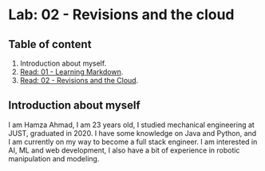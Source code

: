 # Lab: 02 - Revisions and the cloud
## Table of content
1. Introduction about myself.
2. [Read: 01 - Learning Markdown](https://hamzaahmad97.github.io/reading-notes/Read01).
3. [Read: 02 - Revisions and the Cloud](https://hamzaahmad97.github.io/reading-notes/Read02).
## Introduction about myself
I am Hamza Ahmad, I am 23 years old, I studied mechanical engineering at JUST, graduated in 2020. I have some knowledge on Java and Python, and I am currently on my way to become a full stack engineer. I am interested in AI, ML and web development, I also have a bit of experience in robotic manipulation and modeling. 